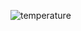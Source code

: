 ![temperature](https://github.com/Danilocl/Javascript-Projects/assets/22922904/2cf61379-4e5e-4e2c-9d25-aa93d99d3319)

